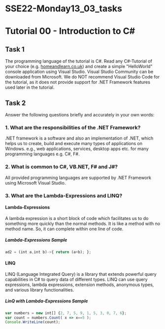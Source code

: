 # SSE22-Monday13_03_tasks

# Tutorial 00 - Introduction to C#
## Task 1
The programming language of the tutorial is C#. Read any C#-Tutorial of your choice (e.g. [homeandlearn.co.uk](https://www.homeandlearn.co.uk/csharp/csharp_s1p1.html)) and create a simple "HelloWorld" console application using Visual Studio. Visual Studio Community can be downloaded from Microsoft. We do NOT recommend Visual Studio Code for the tutorial, as it does not provide support for .NET Framework features used later in the tutorial.


## Task 2
Answer the following questions briefly and accurately in your own words:

### 1. What are the responsibilities of the .NET Framework?

.NET framework is a software and also an implementation of .NET, which helps us to create, build and execute many types of applications on Windows. e.g., web applications, services, desktop apps etc. for many programming languages e.g. C#, F#.

### 2. What is common to C#, VB.NET, F# and J#?
All provided programming languages are supported by .NET Framework using Microsoft Visual Studio.


### 3. What are the Lambda-Expressions and LINQ?

#### Lambda-Expressions
A lambda expression is a short block of code which facilitates us to do something more quickly than the normal methods. It is like a method with no method name. So, it can complete within one line of code.
##### Lambda-Expressions Sample
```javascript
ad2 = (int a,int b)->{ return (a+b); }; 
```

#### LINQ 
LINQ (Language Integrated Query) is a library that extends powerful query capabilities in C# to query data of different types. LINQ can use query expressions, lambda expressions, extension methods, anonymous types, and various library functionalities.
##### LinQ with Lambda-Expressions Sample

```javascript
var numbers = new int[] {2, 7, 5, 9, 1, 5, 3, 0, 7, 6};
var count = numbers.Count( x => x==5 );
Console.WriteLine(count);
```
